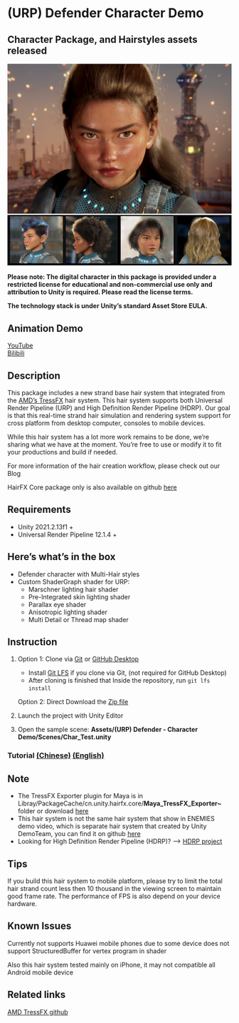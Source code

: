 # (URP) Defender Character Demo 
## Character Package, and Hairstyles assets released

![Defender](Defender_Cover_Image.jpg)
![Defender](Defender_Hair_Styles.jpg)

**Please note: The digital character in this package is provided under a restricted license for educational and non-commercial use only and attribution to Unity is required. Please read the license terms.**

**The technology stack is under Unity’s standard Asset Store EULA.**

## Animation Demo 
[YouTube](https://www.youtube.com/watch?v=YBtpv7ZdbB4)<br>
[Bilibili](https://www.bilibili.com/video/BV1g8411p78X/?spm_id_from=333.999.0.0&vd_source=94bf18aef4c51636d11191e668a9854c)

## Description

This package includes a new strand base hair system that integrated from the [AMD’s TressFX](https://gpuopen.com/announcing-unity-china-hairfx/) hair system. This hair system supports both Universal Render Pipeline (URP) and High Definition Render Pipeline (HDRP). Our goal is that this real-time strand hair simulation and rendering system support for cross platform from desktop computer, consoles to mobile devices.

While this hair system has a lot more work remains to be done, we’re sharing what we have at the moment. You’re free to use or modify it to fit your productions and build if needed.

For more information of the hair creation workflow, please check out our Blog

HairFX Core package only is also available on github [here](https://github.com/Unity-China/cn.unity.hairfx.core)

## Requirements

- Unity 2021.2.13f1 +
- Universal Render Pipeline 12.1.4 +

## Here’s what’s in the box
- Defender character with Multi-Hair styles
- Custom ShaderGraph shader for URP:
  + Marschner lighting hair shader
  + Pre-Integrated skin lighting shader
  + Parallax eye shader
  + Anisotropic lighting shader
  + Multi Detail or Thread map shader

## Instruction
1. Option 1: Clone via [Git](https://git-scm.com/) or [GitHub Desktop](https://desktop.github.com/)
   - Install [Git LFS](https://git-lfs.github.com/) if you clone via Git, (not required for GitHub Desktop)
   - After cloning is finished that Inside the repository, run `git lfs install`
 
   Option 2: Direct Download the [Zip file](https://github.com/UnityTechnologies/URP-Defender-Character-Demo/archive/refs/heads/main.zip)
  
2. Launch the project with Unity Editor
3. Open the sample scene: **Assets/(URP) Defender - Character Demo/Scenes/Char_Test.unity**

### Tutorial [(Chinese)](https://learn.u3d.cn/tutorial/Unity-HairFX-Tutorial) [(English)](https://jyb125.tumblr.com/post/703852667664023552/tressfx-hair-plugin-character-package-and)

## Note
- The TressFX Exporter plugin for Maya is in Libray/PackageCache/cn.unity.hairfx.core/**Maya_TressFX_Exporter~** folder or download [here](https://github.com/Unity-China/cn.unity.hairfx.core/tree/main/Maya_TressFX_Exporter~)
- This hair system is not the same hair system that show in ENEMIES demo video, which is separate hair system that created by Unity DemoTeam, you can find it on github [here](https://github.com/Unity-Technologies/com.unity.demoteam.hair)
- Looking for High Definition Render Pipeline (HDRP)? --> [HDRP project](https://github.com/UnityTechnologies/HDRP-Defender-Character-Demo)

## Tips
If you build this hair system to mobile platform, please try to limit the total hair strand count less then 10 thousand in the viewing screen to maintain good frame rate. The performance of FPS is also depend on your device hardware.


## Known Issues
Currently not supports Huawei mobile phones due to some device does not support StructuredBuffer for vertex program in shader

Also this hair system tested mainly on iPhone, it may not compatible all Android mobile device

## Related links
[AMD TressFX github](https://github.com/GPUOpen-Effects/TressFX)
